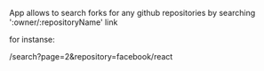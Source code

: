 App allows to search forks for any github repositories by searching ':owner/:repositoryName' link

for instanse:

/search?page=2&repository=facebook/react